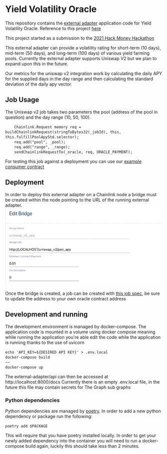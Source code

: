 # Yield Volatility Oracle

This repository contains the [external adapter](https://docs.chain.link/docs/developers/) application code for Yield Volatility Oracle. 
Reference to this project [here](https://www.notion.so/Yield-Volatility-Oracle-derivatives-base-on-volatility-1e2bbc14669a464b84f8a85706a0489c)

This project started as a submission to the [2021 Hack Money Hackathon](https://showcase.ethglobal.co/hackmoney2021/yield-volatility-oracle)

This external adapter can provide a volatility rating for short-term (10 days), mid-term (50 days), and long-term (100 days) of various yield farming pools.
Currently the external adapter supports Uniswap V2 but we plan to expand upon this in the future.

Our metrics for the uniswap v2 integration work by calculating the daily APY for the supplied days in the day range and then calculating the standard deviation of the daily apy vector.

## Job Usage
The Uniswap v2 job takes two parameters the pool (address of the pool in question) and the day range (10, 50, 100).
```
    Chainlink.Request memory req = buildChainlinkRequest(stringToBytes32(_jobId), this, this.fulfillPoolApyStd.selector);
    req.add("pool", _pool);
    req.add("range", _range);
    sendChainlinkRequestTo(_oracle, req, ORACLE_PAYMENT);
```
For testing this job against a deployment you can use our [example consumer contract](https://gist.github.com/camharris/53546695bbfca3c7a86a0c56413f32c9)


## Deployment 
In order to deploy this external adapter on a Chainlink node a bridge must be created within the node pointing to the URL of the running external adapter.
![Bridge Screenshot](./images/bridge.png)

Once the bridge is created, a job can be created with [this job spec](./chainlink_job_spec.json), be sure to update the address to your own oracle contract address

## Development and running
The development environment is managed by docker-compose. The application code is mounted in a volume using docker compose meaning while running the application you're able edit the code while the application is running thanks to the use of uvicorn 
```
echo 'API_KEY=${DESIRED API KEY}' > .env.local
docker-compose build  
~~
docker-compose up 
```
The external-adapter/api can then be accessed at http://localhost:8000/docs
Currently there is an empty .env.local file, in the future this file may contain secrets for The Graph sub graphs 

### Python dependencies 
Python dependencies are managed by [poetry](https://python-poetry.org/). In order to add a new python dependency or package run the following:
```
poetry add $PACKAGE
```
This will require that you have poetry installed locally. In order to get your newly added dependency into the container you will need to run a docker-compose build again, luckily this should take less than 2 minutes. 